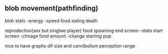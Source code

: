 blob movement(pathfinding)
- 
blob stats
-energy
-speed
food eating
death

reprodection(sex but singlwe player)
food spawning
end screen
-stats
start screen
-chnage food amount
-change starting pop


nice to have
graphs
dif size and cannibolism
perception range


